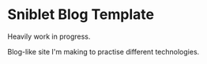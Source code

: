 # Sniblet Blog Template

Heavily work in progress.

Blog-like site I'm making to practise different technologies.

